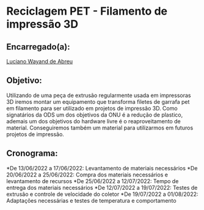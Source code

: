 # Reciclagem PET - Filamento de impressão 3D

## Encarregado(a): 

[Luciano Wayand de Abreu](https://github.com/lucianowayand)

## Objetivo:
Utilizando de uma peça de extrusão regularmente usada em impressoras 3D iremos montar um equipamento que transforma filetes de garrafa pet em filamento para ser utilizado em projetos de impressão 3D.
Como signatários da ODS um dos objetivos da ONU é a redução de plastico, ademais um dos objetivos do hardware livre é o reaproveitamento de material. Conseguiremos também um material para utilizarmos em futuros projetos de impressão.

## Cronograma:
*De 13/06/2022 a 17/06/2022: Levantamento de materiais necessários
*De 20/06/2022 a 25/06/2022: Compra dos materiais necessários e levantamento de recursos
*De 25/06/2022 a 12/07/2022: Tempo de entrega dos materiais necessários
*De 12/07/2022 a 19/07/2022: Testes de extrusão e controle de velocidade do coletor
*De 19/07/2022 a 01/08/2022: Adaptações necessárias e testes de temperatura e comportamento
